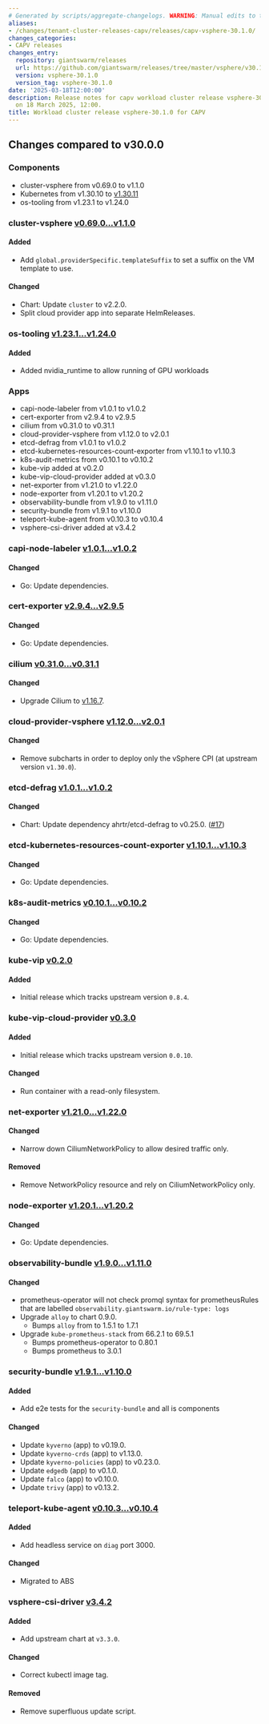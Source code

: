 ```yaml
---
# Generated by scripts/aggregate-changelogs. WARNING: Manual edits to this files will be overwritten.
aliases:
- /changes/tenant-cluster-releases-capv/releases/capv-vsphere-30.1.0/
changes_categories:
- CAPV releases
changes_entry:
  repository: giantswarm/releases
  url: https://github.com/giantswarm/releases/tree/master/vsphere/v30.1.0
  version: vsphere-30.1.0
  version_tag: vsphere-30.1.0
date: '2025-03-18T12:00:00'
description: Release notes for capv workload cluster release vsphere-30.1.0, published
  on 18 March 2025, 12:00.
title: Workload cluster release vsphere-30.1.0 for CAPV
---
```


## Changes compared to v30.0.0

### Components

- cluster-vsphere from v0.69.0 to v1.1.0
- Kubernetes from v1.30.10 to [v1.30.11](https://github.com/kubernetes/kubernetes/blob/master/CHANGELOG/CHANGELOG-1.30.md)
- os-tooling from v1.23.1 to v1.24.0

### cluster-vsphere [v0.69.0...v1.1.0](https://github.com/giantswarm/cluster-vsphere/compare/v0.69.0...v1.1.0)

#### Added

- Add `global.providerSpecific.templateSuffix` to set a suffix on the VM template to use.

#### Changed

- Chart: Update `cluster` to v2.2.0.
- Split cloud provider app into separate HelmReleases.

### os-tooling [v1.23.1...v1.24.0](https://github.com/giantswarm/capi-image-builder/compare/v1.23.1...v1.24.0)

#### Added

- Added nvidia_runtime to allow running of GPU workloads

### Apps

- capi-node-labeler from v1.0.1 to v1.0.2
- cert-exporter from v2.9.4 to v2.9.5
- cilium from v0.31.0 to v0.31.1
- cloud-provider-vsphere from v1.12.0 to v2.0.1
- etcd-defrag from v1.0.1 to v1.0.2
- etcd-kubernetes-resources-count-exporter from v1.10.1 to v1.10.3
- k8s-audit-metrics from v0.10.1 to v0.10.2
- kube-vip added at v0.2.0
- kube-vip-cloud-provider added at v0.3.0
- net-exporter from v1.21.0 to v1.22.0
- node-exporter from v1.20.1 to v1.20.2
- observability-bundle from v1.9.0 to v1.11.0
- security-bundle from v1.9.1 to v1.10.0
- teleport-kube-agent from v0.10.3 to v0.10.4
- vsphere-csi-driver added at v3.4.2

### capi-node-labeler [v1.0.1...v1.0.2](https://github.com/giantswarm/capi-node-labeler-app/compare/v1.0.1...v1.0.2)

#### Changed

- Go: Update dependencies.

### cert-exporter [v2.9.4...v2.9.5](https://github.com/giantswarm/cert-exporter/compare/v2.9.4...v2.9.5)

#### Changed

- Go: Update dependencies.

### cilium [v0.31.0...v0.31.1](https://github.com/giantswarm/cilium-app/compare/v0.31.0...v0.31.1)

#### Changed

- Upgrade Cilium to [v1.16.7](https://github.com/cilium/cilium/releases/tag/v1.16.7).

### cloud-provider-vsphere [v1.12.0...v2.0.1](https://github.com/giantswarm/cloud-provider-vsphere-app/compare/v1.12.0...v2.0.1)

#### Changed

- Remove subcharts in order to deploy only the vSphere CPI (at upstream version `v1.30.0`).

### etcd-defrag [v1.0.1...v1.0.2](https://github.com/giantswarm/etcd-defrag-app/compare/v1.0.1...v1.0.2)

#### Changed

- Chart: Update dependency ahrtr/etcd-defrag to v0.25.0. ([#17](https://github.com/giantswarm/etcd-defrag-app/pull/17))

### etcd-kubernetes-resources-count-exporter [v1.10.1...v1.10.3](https://github.com/giantswarm/etcd-kubernetes-resources-count-exporter/compare/v1.10.1...v1.10.3)

#### Changed

- Go: Update dependencies.

### k8s-audit-metrics [v0.10.1...v0.10.2](https://github.com/giantswarm/k8s-audit-metrics/compare/v0.10.1...v0.10.2)

#### Changed

- Go: Update dependencies.

### kube-vip [v0.2.0](https://github.com/giantswarm/kube-vip-app/blob/main/CHANGELOG.md#020---2025-02-25)

#### Added

- Initial release which tracks upstream version `0.8.4`.

### kube-vip-cloud-provider [v0.3.0](https://github.com/giantswarm/kube-vip-cloud-provider-app/blob/main/CHANGELOG.md#030---2025-03-14)

#### Added

- Initial release which tracks upstream version `0.0.10`.

#### Changed

- Run container with a read-only filesystem.

### net-exporter [v1.21.0...v1.22.0](https://github.com/giantswarm/net-exporter/compare/v1.21.0...v1.22.0)

#### Changed

- Narrow down CiliumNetworkPolicy to allow desired traffic only.

#### Removed

- Remove NetworkPolicy resource and rely on CiliumNetworkPolicy only.

### node-exporter [v1.20.1...v1.20.2](https://github.com/giantswarm/node-exporter-app/compare/v1.20.1...v1.20.2)

#### Changed

- Go: Update dependencies.

### observability-bundle [v1.9.0...v1.11.0](https://github.com/giantswarm/observability-bundle/compare/v1.9.0...v1.11.0)

#### Changed

- prometheus-operator will not check promql syntax for prometheusRules that are labelled `observability.giantswarm.io/rule-type: logs`
- Upgrade `alloy` to chart 0.9.0.
  - Bumps `alloy` from to 1.5.1 to 1.7.1
- Upgrade `kube-prometheus-stack` from 66.2.1 to 69.5.1
  - Bumps prometheus-operator to 0.80.1
  - Bumps prometheus to 3.0.1

### security-bundle [v1.9.1...v1.10.0](https://github.com/giantswarm/security-bundle/compare/v1.9.1...v1.10.0)

#### Added

- Add e2e tests for the `security-bundle` and all is components

#### Changed

- Update `kyverno` (app) to v0.19.0.
- Update `kyverno-crds` (app) to v1.13.0.
- Update `kyverno-policies` (app) to v0.23.0.
- Update `edgedb` (app) to v0.1.0.
- Update `falco` (app) to v0.10.0.
- Update `trivy` (app) to v0.13.2.

### teleport-kube-agent [v0.10.3...v0.10.4](https://github.com/giantswarm/teleport-kube-agent-app/compare/v0.10.3...v0.10.4)

#### Added

- Add headless service on `diag` port 3000.

#### Changed

- Migrated to ABS

### vsphere-csi-driver [v3.4.2](https://github.com/giantswarm/vsphere-csi-driver-app/blob/main/CHANGELOG.md#342---2025-03-17)

#### Added

- Add upstream chart at `v3.3.0`.

#### Changed

- Correct kubectl image tag.

#### Removed

- Remove superfluous update script.
